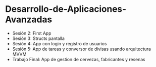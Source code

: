 # Desarrollo-de-Aplicaciones-Avanzadas
- Sesión 2: First App
- Sesión 3: Structs pantalla
- Sesión 4: App con login y registro de usuarios
- Sesión 5: App de tareas y conversor de divisas usando arquitectura MVVM
- Trabajo Final: App de gestion de cervezas, fabricantes y resenas
